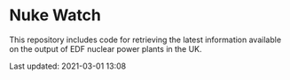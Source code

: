 # Nuke Watch

This repository includes code for retrieving the latest information available on the output of EDF nuclear power plants in the UK.

Last updated: 2021-03-01 13:08